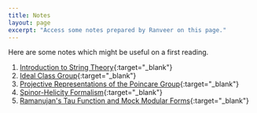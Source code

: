 ```yaml
---
title: Notes
layout: page
excerpt: "Access some notes prepared by Ranveer on this page."
---
```

Here are some notes which might be useful on a first reading. 
  
1. [Introduction to String Theory](String_Theory_notes.pdf){:target="_blank"}   
2. [Ideal Class Group](class-group.pdf){:target="_blank"}    
3. [Projective Representations of the Poincare Group](wigner.pdf){:target="_blank"} 
4. [Spinor-Helicity Formalism](Spinor-Helicity.pdf){:target="_blank"}
5. [Ramanujan's Tau Function and Mock Modular Forms](main.pdf){:target="_blank"}  
 
